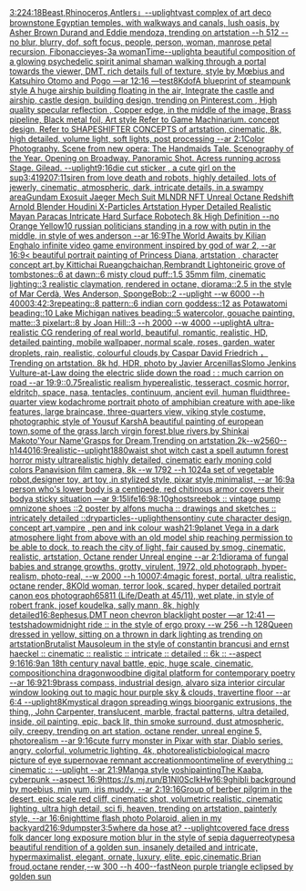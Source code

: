 [3:2](https://www.ebank.nz/aiartgenerator?category=3%3A2)[24:18](https://www.ebank.nz/aiartgenerator?category=24%3A18)[Beast,Rhinoceros,Antlers」](https://www.ebank.nz/aiartgenerator?category=Beast%2CRhinoceros%2CAntlers%E3%80%8D)[--uplight](https://www.ebank.nz/aiartgenerator?category=--uplight)[vast complex of art deco brownstone Egyptian temples, with walkways and canals, lush oasis, by Asher Brown Durand and Eddie mendoza, trending on artstation --h 512 --no blur, blurry, dof, soft focus, people, person, woman, man](https://www.ebank.nz/aiartgenerator?category=vast%20complex%20of%20art%20deco%20brownstone%20Egyptian%20temples%2C%20with%20walkways%20and%20canals%2C%20lush%20oasis%2C%20by%20Asher%20Brown%20Durand%20and%20Eddie%20mendoza%2C%20trending%20on%20artstation%20--h%20512%20--no%20blur%2C%20blurry%2C%20dof%2C%20soft%20focus%2C%20people%2C%20person%2C%20woman%2C%20man)[rose petal recursion, Fibonacci](https://www.ebank.nz/aiartgenerator?category=rose%20petal%20recursion%2C%20Fibonacci)[eyes](https://www.ebank.nz/aiartgenerator?category=eyes)[-3](https://www.ebank.nz/aiartgenerator?category=-3)[a woman](https://www.ebank.nz/aiartgenerator?category=a%20woman)[](https://www.ebank.nz/aiartgenerator?category=)[Time](https://www.ebank.nz/aiartgenerator?category=Time)[--uplight](https://www.ebank.nz/aiartgenerator?category=--uplight)[a beautiful composition of a glowing psychedelic spirit animal shaman walking through a portal towards the viewer, DMT,  rich details full of texture, style by Mœbius and Katsuhiro Otomo and Pogo —ar 12:16 —test](https://www.ebank.nz/aiartgenerator?category=a%20beautiful%20composition%20of%20a%20glowing%20psychedelic%20spirit%20animal%20shaman%20walking%20through%20a%20portal%20towards%20the%20viewer%2C%20DMT%2C%20%20rich%20details%20full%20of%20texture%2C%20style%20by%20M%C5%93bius%20and%20Katsuhiro%20Otomo%20and%20Pogo%20%E2%80%94ar%2012%3A16%20%E2%80%94test)[8K](https://www.ebank.nz/aiartgenerator?category=8K)[dof](https://www.ebank.nz/aiartgenerator?category=dof)[A blueprint of steampunk style A huge airship building floating in the air, Integrate the castle and airship, castle design, building design,  trending on Pinterest.com , High quality specular reflection ,  Copper  edge, in the middle of the image, Brass pipeline,  Black metal foil,  Art style Refer to Game Machinarium.  concept design, Refer to SHAPESHIFTER CONCEPTS  of artstation, cinematic,  8k, high detailed,  volume light,  soft lights,  post processing    --ar 2:1](https://www.ebank.nz/aiartgenerator?category=A%20blueprint%20of%20steampunk%20style%20A%20huge%20airship%20building%20floating%20in%20the%20air%2C%20Integrate%20the%20castle%20and%20airship%2C%20castle%20design%2C%20building%20design%2C%20%20trending%20on%20Pinterest.com%20%2C%20High%20quality%20specular%20reflection%20%2C%20%20Copper%20%20edge%2C%20in%20the%20middle%20of%20the%20image%2C%20Brass%20pipeline%2C%20%20Black%20metal%20foil%2C%20%20Art%20style%20Refer%20to%20Game%20Machinarium.%20%20concept%20design%2C%20Refer%20to%20SHAPESHIFTER%20CONCEPTS%20%20of%20artstation%2C%20cinematic%2C%20%208k%2C%20high%20detailed%2C%20%20volume%20light%2C%20%20soft%20lights%2C%20%20post%20processing%20%20%20%20--ar%202%3A1)[Color Photography. Scene from new opera: The Handmaids Tale. Scenography of the Year. Opening on Broadway. Panoramic Shot. Acress running across Stage. Gilead. --uplight](https://www.ebank.nz/aiartgenerator?category=Color%20Photography.%20Scene%20from%20new%20opera%3A%20The%20Handmaids%20Tale.%20Scenography%20of%20the%20Year.%20Opening%20on%20Broadway.%20Panoramic%20Shot.%20Acress%20running%20across%20Stage.%20Gilead.%20--uplight)[9:16](https://www.ebank.nz/aiartgenerator?category=9%3A16)[die cut sticker , a cute girl on the sup](https://www.ebank.nz/aiartgenerator?category=die%20cut%20sticker%20%2C%20a%20cute%20girl%20on%20the%20sup)[3:4](https://www.ebank.nz/aiartgenerator?category=3%3A4)[1920](https://www.ebank.nz/aiartgenerator?category=1920)[7:11](https://www.ebank.nz/aiartgenerator?category=7%3A11)[siren from love death and robots, highly detailed, lots of jewerly, cinematic, atmospheric, dark, intricate details, in a swampy area](https://www.ebank.nz/aiartgenerator?category=siren%20from%20love%20death%20and%20robots%2C%20highly%20detailed%2C%20lots%20of%20jewerly%2C%20cinematic%2C%20atmospheric%2C%20dark%2C%20intricate%20details%2C%20in%20a%20swampy%20area)[Gundam Exosuit Jaeger Mech Suit MLNDR NFT Unreal Octane Redshift Arnold Blender Houdini X-Particles Artstation Hyper Detailed Realistic Mayan Paracas Intricate Hard Surface Robotech 8k High Definition --no Orange Yellow](https://www.ebank.nz/aiartgenerator?category=Gundam%20Exosuit%20Jaeger%20Mech%20Suit%20MLNDR%20NFT%20Unreal%20Octane%20Redshift%20Arnold%20Blender%20Houdini%20X-Particles%20Artstation%20Hyper%20Detailed%20Realistic%20Mayan%20Paracas%20Intricate%20Hard%20Surface%20Robotech%208k%20High%20Definition%20--no%20Orange%20Yellow)[10 russian politicians standing in a row with putin in the middle, in style of wes anderson --ar 16:9](https://www.ebank.nz/aiartgenerator?category=10%20russian%20politicians%20standing%20in%20a%20row%20with%20putin%20in%20the%20middle%2C%20in%20style%20of%20wes%20anderson%20--ar%2016%3A9)[The World Awaits by Kilian Eng](https://www.ebank.nz/aiartgenerator?category=The%20World%20Awaits%20by%20Kilian%20Eng)[halo infinite video game environment inspired by god of war 2, --ar 16:9](https://www.ebank.nz/aiartgenerator?category=halo%20infinite%20video%20game%20environment%20inspired%20by%20god%20of%20war%202%2C%20--ar%2016%3A9)[< beautiful portrait painting of Princess Diana, artstation , character concept art,by Kittichai Rueangchaichan,Rembrandt Light](https://www.ebank.nz/aiartgenerator?category=%3C%20beautiful%20portrait%20painting%20of%20Princess%20Diana%2C%20artstation%20%2C%20character%20concept%20art%2Cby%20Kittichai%20Rueangchaichan%2CRembrandt%20Light)[oneiric grove of tombstones::6 at dawn::6 misty cloud puff::1.5 35mm film, cinematic lighting::3 realistic claymation, rendered in octane, diorama::2.5 in the style of Mar Cerdà, Wes Anderson, SpongeBob::2 --uplight --w 6000 --h 4000](https://www.ebank.nz/aiartgenerator?category=oneiric%20grove%20of%20tombstones%3A%3A6%20at%20dawn%3A%3A6%20misty%20cloud%20puff%3A%3A1.5%2035mm%20film%2C%20cinematic%20lighting%3A%3A3%20realistic%20claymation%2C%20rendered%20in%20octane%2C%20diorama%3A%3A2.5%20in%20the%20style%20of%20Mar%20Cerd%C3%A0%2C%20Wes%20Anderson%2C%20SpongeBob%3A%3A2%20--uplight%20--w%206000%20--h%204000)[3:4](https://www.ebank.nz/aiartgenerator?category=3%3A4)[2:3](https://www.ebank.nz/aiartgenerator?category=2%3A3)[repeating::8 pattern::6 indian corn goddess::12 as Potawatomi beading::10 Lake Michigan natives beading::5 watercolor, gouache painting, matte::3 pixelart::8 by Joan Hill::3 --h 2000 --w 4000 --uplight](https://www.ebank.nz/aiartgenerator?category=repeating%3A%3A8%20pattern%3A%3A6%20indian%20corn%20goddess%3A%3A12%20as%20Potawatomi%20beading%3A%3A10%20Lake%20Michigan%20natives%20beading%3A%3A5%20watercolor%2C%20gouache%20painting%2C%20matte%3A%3A3%20pixelart%3A%3A8%20by%20Joan%20Hill%3A%3A3%20--h%202000%20--w%204000%20--uplight)[A ultra-realistic CG rendering of real world, beautiful, romantic, realistic, HD, detailed painting, mobile wallpaper, normal scale, roses, garden, water droplets, rain, realistic, colourful clouds,by Caspar David Friedrich ，Trending on artstation. 8k hd, HDR, photo by Javier Arcenillas](https://www.ebank.nz/aiartgenerator?category=A%20ultra-realistic%20CG%20rendering%20of%20real%20world%2C%20beautiful%2C%20romantic%2C%20realistic%2C%20HD%2C%20detailed%20painting%2C%20mobile%20wallpaper%2C%20normal%20scale%2C%20roses%2C%20garden%2C%20water%20droplets%2C%20rain%2C%20realistic%2C%20colourful%20clouds%2Cby%20Caspar%20David%20Friedrich%20%EF%BC%8CTrending%20on%20artstation.%208k%20hd%2C%20HDR%2C%20photo%20by%20Javier%20Arcenillas)[Slomo Jenkins Vulture-at-Law doing the electric slide down the road : : much carrion on road --ar 19:9](https://www.ebank.nz/aiartgenerator?category=Slomo%20Jenkins%20Vulture-at-Law%20doing%20the%20electric%20slide%20down%20the%20road%20%3A%20%3A%20much%20carrion%20on%20road%20--ar%2019%3A9)[::0.75](https://www.ebank.nz/aiartgenerator?category=%3A%3A0.75)[realistic realism hyperealistic, tesseract, cosmic horror, eldritch, space, nasa, tentacles, continuum, ancient evil, human fluid](https://www.ebank.nz/aiartgenerator?category=realistic%20realism%20hyperealistic%2C%20tesseract%2C%20cosmic%20horror%2C%20eldritch%2C%20space%2C%20nasa%2C%20tentacles%2C%20continuum%2C%20ancient%20evil%2C%20human%20fluid)[three-quarter view kodachrome portrait photo of amphibian creature with ape-like features, large braincase, three-quarters view, viking style costume, photographic style of Yousuf Karsh](https://www.ebank.nz/aiartgenerator?category=three-quarter%20view%20kodachrome%20portrait%20photo%20of%20amphibian%20creature%20with%20ape-like%20features%2C%20large%20braincase%2C%20three-quarters%20view%2C%20viking%20style%20costume%2C%20photographic%20style%20of%20Yousuf%20Karsh)[A beautiful painting of european town,some of the grass,larch virgin forest,blue rivers,by Shinkai Makoto'Your Name'Grasps for Dream,Trending on artstation,2k--w2560--h1440](https://www.ebank.nz/aiartgenerator?category=A%20beautiful%20painting%20of%20european%20town%2Csome%20of%20the%20grass%2Clarch%20virgin%20forest%2Cblue%20rivers%2Cby%20Shinkai%20Makoto%27Your%20Name%27Grasps%20for%20Dream%2CTrending%20on%20artstation%2C2k--w2560--h1440)[16:9](https://www.ebank.nz/aiartgenerator?category=16%3A9)[realistic](https://www.ebank.nz/aiartgenerator?category=realistic)[--uplight](https://www.ebank.nz/aiartgenerator?category=--uplight)[1880](https://www.ebank.nz/aiartgenerator?category=1880)[waist shot witch cast a spell autumn forest horror misty ultrarealistic highly detailed, cinematic early moning cold colors Panavision film camera, 8k --w 1792 --h 1024](https://www.ebank.nz/aiartgenerator?category=waist%20shot%20witch%20cast%20a%20spell%20autumn%20forest%20horror%20misty%20ultrarealistic%20highly%20detailed%2C%20cinematic%20early%20moning%20cold%20colors%20Panavision%20film%20camera%2C%208k%20--w%201792%20--h%201024)[a set of vegetable robot,designer toy, art toy ,in stylized style, pixar style,minimalist, --ar 16:9](https://www.ebank.nz/aiartgenerator?category=a%20set%20of%20vegetable%20robot%2Cdesigner%20toy%2C%20art%20toy%20%2Cin%20stylized%20style%2C%20pixar%20style%2Cminimalist%2C%20--ar%2016%3A9)[a person who's lower body is a centipede, red chitinous armor covers their body](https://www.ebank.nz/aiartgenerator?category=a%20person%20who%27s%20lower%20body%20is%20a%20centipede%2C%20red%20chitinous%20armor%20covers%20their%20body)[a sticky situation —ar 9:15](https://www.ebank.nz/aiartgenerator?category=a%20sticky%20situation%20%E2%80%94ar%209%3A15)[life](https://www.ebank.nz/aiartgenerator?category=life)[16:9](https://www.ebank.nz/aiartgenerator?category=16%3A9)[8:10](https://www.ebank.nz/aiartgenerator?category=8%3A10)[ghosts](https://www.ebank.nz/aiartgenerator?category=ghosts)[reebok :: vintage pump omnizone shoes ::2 poster by alfons mucha :: drawings and sketches :: intricately detailed ::](https://www.ebank.nz/aiartgenerator?category=reebok%20%3A%3A%20vintage%20pump%20omnizone%20shoes%20%3A%3A2%20poster%20by%20alfons%20mucha%20%3A%3A%20drawings%20and%20sketches%20%3A%3A%20intricately%20detailed%20%3A%3A)[dry](https://www.ebank.nz/aiartgenerator?category=dry)[particles](https://www.ebank.nz/aiartgenerator?category=particles)[--uplight](https://www.ebank.nz/aiartgenerator?category=--uplight)[henson](https://www.ebank.nz/aiartgenerator?category=henson)[tiny cute character design, concept art,vampire , pen and ink colour wash](https://www.ebank.nz/aiartgenerator?category=tiny%20cute%20character%20design%2C%20concept%20art%2Cvampire%20%2C%20pen%20and%20ink%20colour%20wash)[21:9](https://www.ebank.nz/aiartgenerator?category=21%3A9)[planet Vega in a dark atmosphere light from above with an old model ship reaching permission to be able to dock, to reach the city of light, fair caused by smog, cinematic, realistic, artstation, Octane render Unreal engine --ar 2:1](https://www.ebank.nz/aiartgenerator?category=planet%20Vega%20in%20a%20dark%20atmosphere%20light%20from%20above%20with%20an%20old%20model%20ship%20reaching%20permission%20to%20be%20able%20to%20dock%2C%20to%20reach%20the%20city%20of%20light%2C%20fair%20caused%20by%20smog%2C%20cinematic%2C%20realistic%2C%20artstation%2C%20Octane%20render%20Unreal%20engine%20--ar%202%3A1)[diorama of fungal babies and strange growths, grotty, virulent, 1972, old photograph, hyper-realism, photo-real, --w 2000 --h 1000](https://www.ebank.nz/aiartgenerator?category=diorama%20of%20fungal%20babies%20and%20strange%20growths%2C%20grotty%2C%20virulent%2C%201972%2C%20old%20photograph%2C%20hyper-realism%2C%20photo-real%2C%20--w%202000%20--h%201000)[7:4](https://www.ebank.nz/aiartgenerator?category=7%3A4)[magic forest, portal, ultra realistic, octane render, 8K](https://www.ebank.nz/aiartgenerator?category=magic%20forest%2C%20portal%2C%20ultra%20realistic%2C%20octane%20render%2C%208K)[Old woman, terror look, scared,  hyper detailed portrait canon eos photograph](https://www.ebank.nz/aiartgenerator?category=Old%20woman%2C%20terror%20look%2C%20scared%2C%20%20hyper%20detailed%20portrait%20canon%20eos%20photograph)[65811 (Life/Death at 45/11), wet plate, in style of robert frank, josef koudelka, sally mann, 8k, highly detailed](https://www.ebank.nz/aiartgenerator?category=65811%20%28Life/Death%20at%2045/11%29%2C%20wet%20plate%2C%20in%20style%20of%20robert%20frank%2C%20josef%20koudelka%2C%20sally%20mann%2C%208k%2C%20highly%20detailed)[16:8](https://www.ebank.nz/aiartgenerator?category=16%3A8)[ephesus,](https://www.ebank.nz/aiartgenerator?category=ephesus%2C)[DMT neon chevron blacklight poster —ar 12:41 —test](https://www.ebank.nz/aiartgenerator?category=DMT%20neon%20chevron%20blacklight%20poster%20%E2%80%94ar%2012%3A41%20%E2%80%94test)[shadow](https://www.ebank.nz/aiartgenerator?category=shadow)[midnight ride :: in the style of ergo proxy --w 256 --h 128](https://www.ebank.nz/aiartgenerator?category=midnight%20ride%20%3A%3A%20in%20the%20style%20of%20ergo%20proxy%20--w%20256%20--h%20128)[Queen dressed in yellow, sitting on a thrown in dark lighting as trending on artstation](https://www.ebank.nz/aiartgenerator?category=Queen%20dressed%20in%20yellow%2C%20sitting%20on%20a%20thrown%20in%20dark%20lighting%20as%20trending%20on%20artstation)[Brutalist Mausoleum in the style of constantin brancusi and ernst haeckel :: cinematic :: realistic :: intricate :: detailed :: 6k :: --aspect 9:16](https://www.ebank.nz/aiartgenerator?category=Brutalist%20Mausoleum%20in%20the%20style%20of%20constantin%20brancusi%20and%20ernst%20haeckel%20%3A%3A%20cinematic%20%3A%3A%20realistic%20%3A%3A%20intricate%20%3A%3A%20detailed%20%3A%3A%206k%20%3A%3A%20--aspect%209%3A16)[16:9](https://www.ebank.nz/aiartgenerator?category=16%3A9)[an 18th century naval battle, epic, huge scale, cinematic, composition](https://www.ebank.nz/aiartgenerator?category=an%2018th%20century%20naval%20battle%2C%20epic%2C%20huge%20scale%2C%20cinematic%2C%20composition)[china dragon](https://www.ebank.nz/aiartgenerator?category=china%20dragon)[woodbine digital platform for contemporary poetry --ar 16:9](https://www.ebank.nz/aiartgenerator?category=woodbine%20digital%20platform%20for%20contemporary%20poetry%20--ar%2016%3A9)[21:9](https://www.ebank.nz/aiartgenerator?category=21%3A9)[brass compass, industrial design, alvaro siza interior circular window looking out to magic hour purple sky & clouds, travertine floor --ar 6:4 --uplight](https://www.ebank.nz/aiartgenerator?category=brass%20compass%2C%20industrial%20design%2C%20alvaro%20siza%20interior%20circular%20window%20looking%20out%20to%20magic%20hour%20purple%20sky%20%26%20clouds%2C%20travertine%20floor%20--ar%206%3A4%20--uplight)[8K](https://www.ebank.nz/aiartgenerator?category=8K)[mystical dragon spreading wings bioorganic extrusions, the thing,, John Carpenter, translucent, marble, fractal patterns, ultra detailed, inside, oil painting, epic, back lit, thin smoke surround, dust atmospheric, oily, creepy, trending on art station, octane render, unreal engine 5, photorealism --ar 9:16](https://www.ebank.nz/aiartgenerator?category=mystical%20dragon%20spreading%20wings%20bioorganic%20extrusions%2C%20the%20thing%2C%2C%20John%20Carpenter%2C%20translucent%2C%20marble%2C%20fractal%20patterns%2C%20ultra%20detailed%2C%20inside%2C%20oil%20painting%2C%20epic%2C%20back%20lit%2C%20thin%20smoke%20surround%2C%20dust%20atmospheric%2C%20oily%2C%20creepy%2C%20trending%20on%20art%20station%2C%20octane%20render%2C%20unreal%20engine%205%2C%20photorealism%20--ar%209%3A16)[cute furry monster in Pixar with star, Diablo series, angry, colorful, volumetric lighting, 4k, photorealistic](https://www.ebank.nz/aiartgenerator?category=cute%20furry%20monster%20in%20Pixar%20with%20star%2C%20Diablo%20series%2C%20angry%2C%20colorful%2C%20volumetric%20lighting%2C%204k%2C%20photorealistic)[biological macro picture of eye supernovae remnant accreation](https://www.ebank.nz/aiartgenerator?category=biological%20macro%20picture%20of%20eye%20supernovae%20remnant%20accreation)[moon](https://www.ebank.nz/aiartgenerator?category=moon)[timeline of everything :: cinematic :: --uplight --ar 21:9](https://www.ebank.nz/aiartgenerator?category=timeline%20of%20everything%20%3A%3A%20cinematic%20%3A%3A%20--uplight%20--ar%2021%3A9)[Manga style yoshi](https://www.ebank.nz/aiartgenerator?category=Manga%20style%20yoshi)[painting](https://www.ebank.nz/aiartgenerator?category=painting)[The Kaaba, cyberpunk --aspect 16:9](https://www.ebank.nz/aiartgenerator?category=The%20Kaaba%2C%20cyberpunk%20--aspect%2016%3A9)[<https://s.mj.run/B1NI0ScIkHw>](https://www.ebank.nz/aiartgenerator?category=%3Chttps%3A//s.mj.run/B1NI0ScIkHw%3E)[16:9](https://www.ebank.nz/aiartgenerator?category=16%3A9)[ghibli background by moebius, min yum, iris muddy, --ar 2:1](https://www.ebank.nz/aiartgenerator?category=ghibli%20background%20by%20moebius%2C%20min%20yum%2C%20iris%20muddy%2C%20--ar%202%3A1)[9:16](https://www.ebank.nz/aiartgenerator?category=9%3A16)[Group of berber pilgrim in the desert, epic scale red cliff,  cinematic shot, volumetric realistic, cinematic lighting, ultra high detail, sci fi, heaven,  trending on artstation, painterly style, --ar 16:6](https://www.ebank.nz/aiartgenerator?category=Group%20of%20berber%20pilgrim%20in%20the%20desert%2C%20epic%20scale%20red%20cliff%2C%20%20cinematic%20shot%2C%20volumetric%20realistic%2C%20cinematic%20lighting%2C%20ultra%20high%20detail%2C%20sci%20fi%2C%20heaven%2C%20%20trending%20on%20artstation%2C%20painterly%20style%2C%20--ar%2016%3A6)[nighttime flash photo Polaroid, alien in my backyard](https://www.ebank.nz/aiartgenerator?category=nighttime%20flash%20photo%20Polaroid%2C%20alien%20in%20my%20backyard)[2](https://www.ebank.nz/aiartgenerator?category=2)[16:9](https://www.ebank.nz/aiartgenerator?category=16%3A9)[dumpster](https://www.ebank.nz/aiartgenerator?category=dumpster)[3:5](https://www.ebank.nz/aiartgenerator?category=3%3A5)[where da hose at? --uplight](https://www.ebank.nz/aiartgenerator?category=where%20da%20hose%20at%3F%20--uplight)[covered face dress folk dancer long exposure motion blur in the style of sepia daguerreotypes](https://www.ebank.nz/aiartgenerator?category=covered%20face%20dress%20folk%20dancer%20long%20exposure%20motion%20blur%20in%20the%20style%20of%20sepia%20daguerreotypes)[a beautiful rendition of a golden sun, insanely detailed and intricate, hypermaximalist, elegant, ornate, luxury, elite, epic,cinematic,Brian froud,octane render,--w 300 --h 400](https://www.ebank.nz/aiartgenerator?category=a%20beautiful%20rendition%20of%20a%20golden%20sun%2C%20insanely%20detailed%20and%20intricate%2C%20hypermaximalist%2C%20elegant%2C%20ornate%2C%20luxury%2C%20elite%2C%20epic%2Ccinematic%2CBrian%20froud%2Coctane%20render%2C--w%20300%20--h%20400)[--fast](https://www.ebank.nz/aiartgenerator?category=--fast)[Neon purple triangle eclipsed by golden sun](https://www.ebank.nz/aiartgenerator?category=Neon%20purple%20triangle%20eclipsed%20by%20golden%20sun)